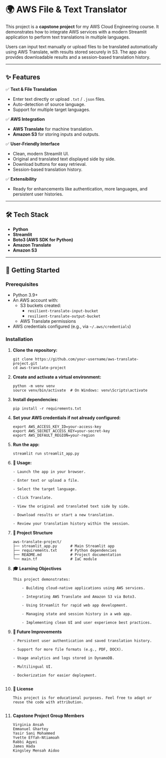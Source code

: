 # 🌍 AWS File & Text Translator

This project is a **capstone project** for my AWS Cloud Engineering course. It demonstrates how to integrate AWS services with a modern Streamlit application to perform text translations in multiple languages.

Users can input text manually or upload files to be translated automatically using AWS Translate, with results stored securely in S3. The app also provides downloadable results and a session-based translation history.

---

## ✨ Features

✅ **Text & File Translation**  
- Enter text directly or upload `.txt` / `.json` files.  
- Auto-detection of source language.  
- Support for multiple target languages.  

✅ **AWS Integration**  
- **AWS Translate** for machine translation.  
- **Amazon S3** for storing inputs and outputs.  

✅ **User-Friendly Interface**  
- Clean, modern Streamlit UI.  
- Original and translated text displayed side by side.  
- Download buttons for easy retrieval.  
- Session-based translation history.  

✅ **Extensibility**  
- Ready for enhancements like authentication, more languages, and persistent user histories.

---

## 🛠️ Tech Stack

- **Python**
- **Streamlit**
- **Boto3 (AWS SDK for Python)**
- **Amazon Translate**
- **Amazon S3**

---

## 🚀 Getting Started

### Prerequisites
- Python 3.9+
- An AWS account with:
  - S3 buckets created:
    - `resilient-translate-input-bucket`
    - `resilient-translate-output-bucket`
  - AWS Translate permissions
- AWS credentials configured (e.g., via `~/.aws/credentials`)

### Installation

1. **Clone the repository:**

   ```
   git clone https://github.com/your-username/aws-translate-project.git
   cd aws-translate-project

2. **Create and activate a virtual environment:**
    ```
    python -m venv venv
    source venv/bin/activate  # On Windows: venv\Scripts\activate

3. **Install dependencies:**
    ```
    pip install -r requirements.txt

4. **Set your AWS credentials if not already configured:**
    ```
    export AWS_ACCESS_KEY_ID=your-access-key
    export AWS_SECRET_ACCESS_KEY=your-secret-key
    export AWS_DEFAULT_REGION=your-region

5. **Run the app:**
    ```
    streamlit run streamlit_app.py

6. **🧭 Usage:**
    ```
    - Launch the app in your browser.

    - Enter text or upload a file.

    - Select the target language.

    - Click Translate.

    - View the original and translated text side by side.

    - Download results or start a new translation.

    - Review your translation history within the session.

7. **📂 Project Structure**
    ```
    aws-translate-project/
    ├── streamlit_app.py      # Main Streamlit app
    ├── requirements.txt      # Python dependencies
    ├── README.md             # Project documentation
    └── main.tf               # IaC module

8. **🎓 Learning Objectives**
    ```
    This project demonstrates:

        - Building cloud-native applications using AWS services.

        - Integrating AWS Translate and Amazon S3 via Boto3.

        - Using Streamlit for rapid web app development.

        - Managing state and session history in a web app.

        - Implementing clean UI and user experience best practices.

9. **📝 Future Improvements**
    ```
    - Persistent user authentication and saved translation history.

    - Support for more file formats (e.g., PDF, DOCX).

    - Usage analytics and logs stored in DynamoDB.

    - Multilingual UI.

    - Dockerization for easier deployment.


10. **📄 License**
    ```
    This project is for educational purposes. Feel free to adapt or reuse the code with attribution.


11. **Capstone Project Group Members**
    ```
    Virginia Ansah
    Emmanuel Ghartey
    Yasir Sani Mohammed
    Yvette Effah-Ntiamoah
    Rabbi Agyei
    James Hada
    Kingsley Mensah Aidoo



